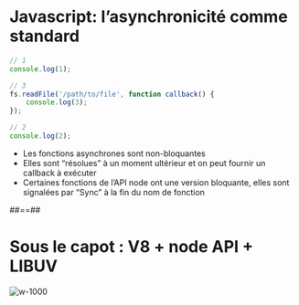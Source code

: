 # Javascript: l’asynchronicité comme standard

<!-- .slide: class="with-code" -->
```javascript
// 1
console.log(1);

// 3
fs.readFile('/path/to/file', function callback() {
    console.log(3);
});

// 2
console.log(2);
```

* Les fonctions asynchrones sont non-bloquantes
* Elles sont “résolues” à un moment ultérieur et on peut fournir un callback à exécuter
* Certaines fonctions de l’API node ont une version bloquante, elles sont signalées par “Sync” à la fin du nom de fonction

##==##
<!-- .slide: class="full-center" -->

# Sous le capot  : V8 + node API + LIBUV

![w-1000](./assets/images/v8_node_api_libuv.svg)